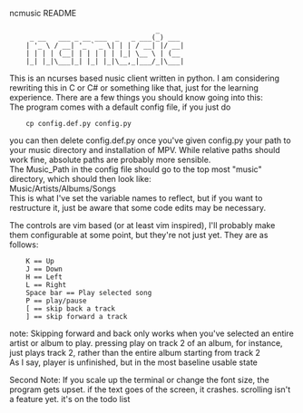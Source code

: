 ncmusic README
<!-- language: lang-none -->
                                        _      
         _ __   ___ _ __ ___  _   _ ___(_) ___ 
        | '_ \ / __| '_ ` _ \| | | / __| |/ __|
        | | | | (__| | | | | | |_| \__ \ | (__ 
        |_| |_|\___|_| |_| |_|\__,_|___/_|\___|

This is an ncurses based nusic client written in python. I am considering rewriting this in C or C# or something like that, just for the learning experience. There are a few things you should know going into this:  
The program comes with a default config file, if you just do 

        cp config.def.py config.py

you can then delete config.def.py once you've given config.py your path to your music directory and installation of MPV. While relative paths should work fine, absolute paths are probably more sensible.  
The Music_Path in the config file should go to the top most "music" directory, which should then look like:  
Music/Artists/Albums/Songs  
This is what I've set the variable names to reflect, but if you want to restructure it, just be aware that some code edits may be necessary.  

The controls are vim based (or at least vim inspired), I'll probably make them configurable at some point, but they're not just yet. They are as follows:  

        K == Up
        J == Down
        H == Left
        L == Right
        Space bar == Play selected song
        P == play/pause
        [ == skip back a track
        ] == skip forward a track

note: Skipping forward and back only works when you've selected an entire artist or album to play. pressing play on track 2 of an album, for instance, just plays track 2, rather than the entire album starting from track 2  
As I say, player is unfinished, but in the most baseline usable state

Second Note: If you scale up the terminal or change the font size, the program gets upset. if the text goes of the screen, it crashes. scrolling isn't a feature yet. it's on the todo list
